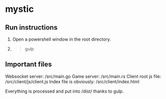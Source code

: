 # mystic

## Run instructions
1) Open a powershell window in the root directory.
2) > gulp

## Important files
Websocket server: /src/main.go
Game server: /src/main.rs
Client root js file: /src/client/js/client.js
Index file is obviously: /src/client/index.html

Everything is processed and put into /dist/ thanks to gulp.
